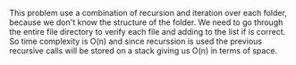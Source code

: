 This problem use a combination of recursion and iteration over each folder, because we don't know the structure of the folder. We need to go through the entire file directory to verify each file and adding to the list if is correct. So time complexity is O(n) and since recurssion is used the previous recursive calls will be stored on a stack giving us O(n) in terms of space.